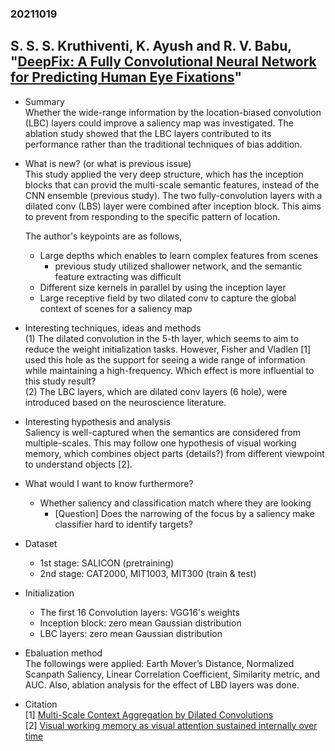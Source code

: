 ### 20211019

## S. S. S. Kruthiventi, K. Ayush and R. V. Babu, "[DeepFix: A Fully Convolutional Neural Network for Predicting Human Eye Fixations](https://ieeexplore.ieee.org/document/7937829)"

- Summary<br>
 Whether the wide-range information by the location-biased convolution (LBC) layers could improve a saliency map was investigated.
 The ablation study showed that the LBC layers contributed to its performance rather than the traditional techniques of bias addition.

- What is new? (or what is previous issue)<br>
 This study applied the very deep structure, which has the inception blocks that can provid the multi-scale semantic features, instead of the CNN ensemble (previous study).
 The two fully-convolution layers with a dilated conv (LBS) layer were combined after inception block.
 This aims to prevent from responding to the specific pattern of location. <br>
 
   The author's keypoints are as follows,
 
   - Large depths which enables to learn complex features from scenes
     - previous study utilized shallower network, and the semantic feature extracting was difficult<br>
   - Different size kernels in parallel by using the inception layer<br>
   - Large receptive field by two dilated conv to capture the global context of scenes for a saliency map<br>

- Interesting techniques, ideas and methods<br>
 (1) The dilated convolution in the 5-th layer, which seems to aim to reduce the weight initialization tasks.
 However, Fisher and Vladlen [1] used this hole as the support for seeing a wide range of information while maintaining a high-frequency.
 Which effect is more influential to this study result?<br>
 (2) The LBC layers, which are dilated conv layers (6 hole), were introduced based on the neuroscience literature.
     

- Interesting hypothesis and analysis<br>
 Saliency is well-captured when the semantics are considered from multiple-scales.
 This may follow one hypothesis of visual working memory, which combines object parts (details?) from different viewpoint to understand objects [2].

- What would I want to know furthermore?<br>
  - Whether saliency and classification match where they are looking
    - [Question] Does the narrowing of the focus by a saliency make classifier hard to identify targets?

- Dataset<br>
  - 1st stage: SALICON (pretraining)
  - 2nd stage: CAT2000, MIT1003, MIT300 (train & test)
 
- Initialization<br>
  - The first 16 Convolution layers: VGG16's weights
  - Inception block: zero mean Gaussian distribution
  - LBC layers: zero mean Gaussian distribution

- Ebaluation method<br>
 The followings were applied: Earth Mover’s Distance, Normalized Scanpath Saliency, Linear Correlation Coefficient, Similarity metric, and AUC.
 Also, ablation analysis for the effect of LBD layers was done.
 

- Citation<br>
  [1] [Multi-Scale Context Aggregation by Dilated Convolutions](https://arxiv.org/abs/1511.07122v3)<br>
  [2] [Visual working memory as visual attention sustained internally over time](https://pubmed.ncbi.nlm.nih.gov/21295047/)<br>
